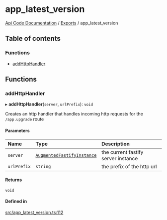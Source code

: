 # app\_latest\_version
[Api Code Documentation](../README.md) / [Exports](../modules.md) / app\_latest\_version

## Table of contents

### Functions

- [addHttpHandler](app_latest_version.md#addhttphandler)

## Functions

### addHttpHandler

▸ **addHttpHandler**(`server`, `urlPrefix`): `void`

Creates an http handler that handles incoming http requests for the `/app.upgrade` route

#### Parameters

| Name | Type | Description |
| :------ | :------ | :------ |
| `server` | [`AugmentedFastifyInstance`](../interfaces/types.AugmentedFastifyInstance.md) | the current fastify server instance |
| `urlPrefix` | `string` | the prefix of the http url |

#### Returns

`void`

#### Defined in

[src/app_latest_version.ts:112](https://github.com/openkfw/TruBudget/blob/c993c60c/api/src/app_latest_version.ts#L112)
